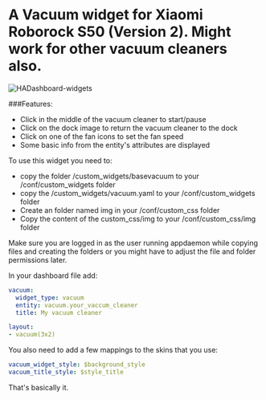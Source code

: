 # A Vacuum widget for Xiaomi Roborock S50 (Version 2). Might work for other vacuum cleaners also.

![HADashboard-widgets](https://github.com/tjntomas/HADashboard-widgets/blob/master/img/vacuum_widget.png?raw=true)

###Features:
- Click in the middle of the vacuum cleaner to start/pause
- Click on the dock image to return the vacuum cleaner to the dock
- Click on one of the fan icons to set the fan speed
- Some basic info from the entity's attributes are displayed

To use this widget you need to:
- copy the folder /custom_widgets/basevacuum to your /conf/custom_widgets folder
- copy the /custom_widgets/vacuum.yaml to your /conf/custom_widgets folder
- Create an folder named img in your /conf/custom_css folder
- Copy the content of the custom_css/img to your /conf/custom_css/img folder

Make sure you are logged in as the user running appdaemon while copying files and creating the folders or you might have to adjust the file and folder permissions later.

In your dashboard file add:
````yaml
vacuum:
  widget_type: vacuum
  entity: vacuum.your_vaccum_cleaner
  title: My vacuum cleaner

layout:
- vacuum(3x2)
````

You also need to add a few mappings to the skins that you use:
````yaml
vacuum_widget_style: $background_style
vacuum_title_style: $style_title
````

That's basically it.
